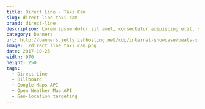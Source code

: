```yaml
---
title: Direct Line - Taxi Cam
slug: direct-line-taxi-cam
brand: direct-line
description: Lorem ipsum dolor sit amet, consectetur adipiscing elit, sed do eiusmod tempor incididunt ut labore et dolore magna aliqua.
category: banners
url: http://banners.jellyfishhosting.net/cdp/internal-showcase/beats-xmas-selector/#970x250-v1
image: ./direct_line_taxi_cam.png
date: 2017-10-25
width: 970
height: 250
tags:
  - Direct Line
  - Billboard
  - Google Maps API
  - Open Weather Map API
  - Geo-location targeting
---
```

